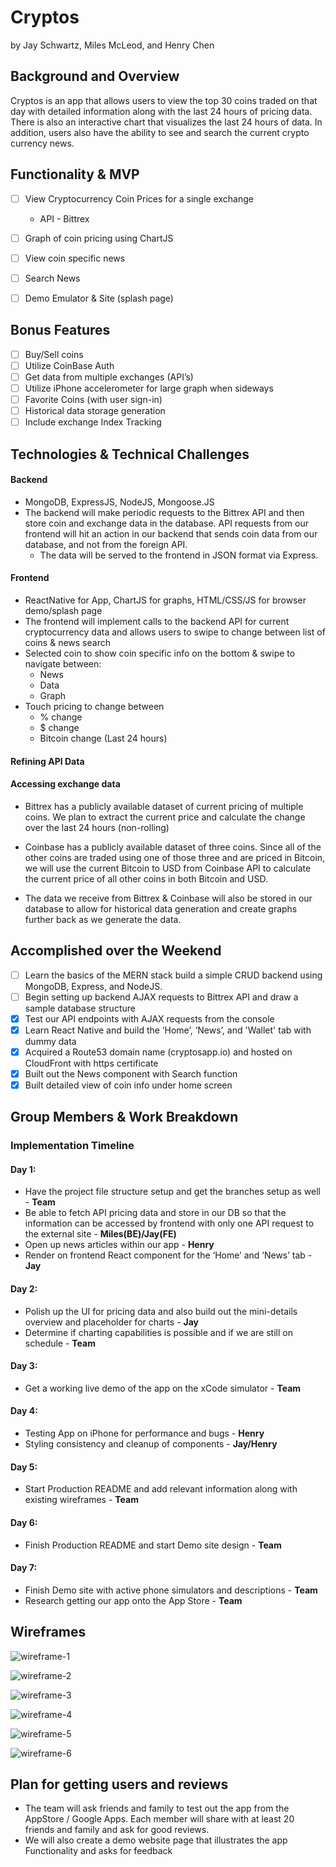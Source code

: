 # Cryptos
by Jay Schwartz, Miles McLeod, and Henry Chen

## Background and Overview
Cryptos is an app that allows users to view the top 30 coins traded on that day with detailed information along with the last 24 hours of pricing data. There is also an interactive chart that visualizes the last 24 hours of data. In addition, users also have the ability to see and search the current crypto currency news.

## Functionality & MVP
- [ ] View Cryptocurrency Coin Prices for a single exchange
  * API - Bittrex
- [ ] Graph of coin pricing using ChartJS
- [ ] View coin specific news
- [ ] Search News
- [ ] Demo Emulator & Site (splash page)


## Bonus Features
- [ ] Buy/Sell coins
- [ ] Utilize CoinBase Auth
- [ ] Get data from multiple exchanges (API’s)
- [ ] Utilize iPhone accelerometer for large graph when sideways
- [ ] Favorite Coins (with user sign-in)
- [ ] Historical data storage generation
- [ ] Include exchange Index Tracking

## Technologies & Technical Challenges
#### Backend
* MongoDB, ExpressJS, NodeJS, Mongoose.JS
* The backend will make periodic requests to the Bittrex API and then store coin and exchange data in the database. API requests from our frontend will hit an action in our backend that sends coin data from our database, and not from the foreign API.
  * The data will be served to the frontend in JSON format via Express.

#### Frontend
* ReactNative for App, ChartJS for graphs, HTML/CSS/JS for browser demo/splash page
* The frontend will implement calls to the backend API for current cryptocurrency data and allows users to swipe to change between list of coins & news search
* Selected coin to show coin specific info on the bottom & swipe to navigate between:
  * News
  * Data
  * Graph
* Touch pricing to change between
  * % change
  * $ change
  * Bitcoin change (Last 24 hours)

#### Refining API Data

#### Accessing exchange data
* Bittrex has a publicly available dataset of current pricing of multiple coins.  We plan to extract the current price and calculate the change over the last 24 hours (non-rolling)
* Coinbase has a publicly available dataset of three coins.  Since all of the other coins are traded using one of those three and are priced in Bitcoin, we will use the current Bitcoin to USD from Coinbase API to calculate the current price of all other coins in both Bitcoin and USD.

* The data we receive from Bittrex & Coinbase will also be stored in our database to allow for historical data generation and create graphs further back as we generate the data.

## Accomplished over the Weekend
- [ ] Learn the basics of the MERN stack build a simple CRUD backend using MongoDB, Express, and NodeJS.
- [ ] Begin setting up backend AJAX requests to Bittrex API and draw a sample database structure
- [x] Test our API endpoints with AJAX requests from the console
- [x] Learn React Native and build the ‘Home’, ‘News’, and 'Wallet' tab with dummy data
- [x] Acquired a Route53 domain name (cryptosapp.io) and hosted on CloudFront with https certificate
- [x] Built out the News component with Search function
- [x] Built detailed view of coin info under home screen

## Group Members & Work Breakdown

### Implementation Timeline

#### Day 1:
* Have the project file structure setup and get the branches setup as well - **Team**
* Be able to fetch API pricing data and store in our DB so that the information can be accessed by frontend with only one API request to the external site - **Miles(BE)/Jay(FE)**
* Open up news articles within our app - **Henry**
* Render on frontend React component for the ‘Home’ and ‘News’ tab - **Jay**

#### Day 2:
* Polish up the UI for pricing data and also build out the mini-details overview and placeholder for charts - **Jay**
* Determine if charting capabilities is possible and if we are still on schedule - **Team**

#### Day 3:
* Get a working live demo of the app on the xCode simulator - **Team**

#### Day 4:
* Testing App on iPhone for performance and bugs - **Henry**
* Styling consistency and cleanup of components - **Jay/Henry**

#### Day 5:
* Start Production README and add relevant information along with existing wireframes - **Team**

#### Day 6:
* Finish Production README and start Demo site design - **Team**

#### Day 7:
* Finish Demo site with active phone simulators and descriptions - **Team**
* Research getting our app onto the App Store - **Team**

## Wireframes

![wireframe-1](wireframes/1_home.png)

![wireframe-2](wireframes/2_home.png)

![wireframe-3](wireframes/3_home.png)

![wireframe-4](wireframes/4_side_graph.png)

![wireframe-5](wireframes/5_search.png)

![wireframe-6](wireframes/6_news_art.png)

## Plan for getting users and reviews

* The team will ask friends and family to test out the app from the AppStore / Google Apps. Each member will share with at least 20 friends and family and ask for good reviews.
* We will also create a demo website page that illustrates the app Functionality and asks for feedback
